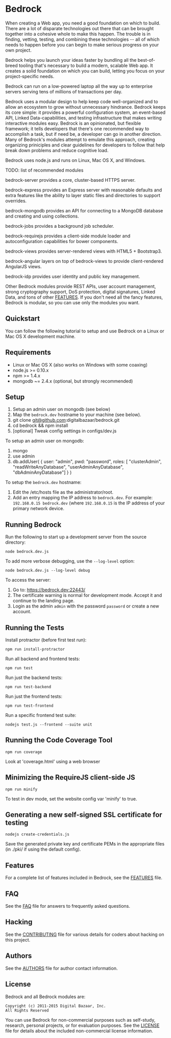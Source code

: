 Bedrock
=======

When creating a Web app, you need a good foundation
on which to build. There are a lot of disparate
technologies out there that can be brought together
into a cohesive whole to make this happen. The trouble
is in finding, vetting, testing, and combining these
technologies -- all of which needs to happen before
you can begin to make serious progress on your own
project.

Bedrock helps you launch your ideas faster by bundling
all the best-of-breed tooling that's necessary to
build a modern, scalable Web app. It creates a solid
foundation on which you can build, letting you focus
on your project-specific needs.

Bedrock can run on a low-powered laptop all the way
up to enterprise servers serving tens of millions of
transactions per day.

Bedrock uses a modular design to help keep code
well-organized and to allow an ecosystem to grow
without unnecessary hindrance. Bedrock keeps its core
simple: it provides a powerful configuration system,
an event-based API, Linked Data-capabilities, and
testing infrastructure that makes writing interactive
modules easy. Bedrock is an opinionated, but flexible
framework; it tells developers that there's one
recommended way to accomplish a task, but if need be,
a developer can go in another direction. Many of
Bedrock's modules attempt to emulate this approach,
creating organizing priniciples and clear guidelines
for developers to follow that help break down
problems and reduce cognitive load.

Bedrock uses node.js and runs on Linux, Mac OS X,
and Windows.

TODO: list of recommended modules

bedrock-server provides a core, cluster-based HTTPS server.

bedrock-express provides an Express server with reasonable
defaults and extra features like the ability to layer static
files and directories to support overrides.

bedrock-mongodb provides an API for connecting to a MongoDB
database and creating and using collections.

bedrock-jobs provides a background job scheduler.

bedrock-requirejs provides a client-side module loader and
autoconfiguration capabilities for bower components.

bedrock-views provides server-rendered views with HTML5 + Bootstrap3.

bedrock-angular layers on top of bedrock-views to provide client-rendered
AngularJS views.

bedrock-idp provides user identity and public key management.

Other Bedrock modules provide REST APIs, user account
management, strong cryptography support, DoS protection,
digital signatures, Linked Data, and tons of other
[FEATURES][]. If you don't need all the fancy features,
Bedrock is modular, so you can use only the modules you want.

Quickstart
----------

You can follow the following tutorial to setup and use
Bedrock on a Linux or Mac OS X development machine.

Requirements
------------

* Linux or Mac OS X (also works on Windows with some coaxing)
* node.js >= 0.10.x
* npm >= 1.4.x
* mongodb ~= 2.4.x (optional, but strongly recommended)

Setup
-----

1. Setup an admin user on mongodb (see below)
2. Map the `bedrock.dev` hostname to your machine (see below).
3. git clone git@github.com:digitalbazaar/bedrock.git
4. cd bedrock && npm install
5. [optional] Tweak config settings in configs/dev.js

To setup an admin user on mongodb:

1. mongo
2. use admin
3. db.addUser( { user: "admin", pwd: "password", roles: [ "clusterAdmin", "readWriteAnyDatabase", "userAdminAnyDatabase", "dbAdminAnyDatabase"] } )

To setup the `bedrock.dev` hostname:

1. Edit the /etc/hosts file as the administrator/root.
2. Add an entry mapping the IP address to `bedrock.dev`.
   For example: `192.168.0.15 bedrock.dev` (where `192.168.0.15`
   is the IP address of your primary network device.

Running Bedrock
---------------

Run the following to start up a development server from the source directory:

    node bedrock.dev.js

To add more verbose debugging, use the `--log-level` option:

    node bedrock.dev.js --log-level debug

To access the server:

1. Go to: https://bedrock.dev:22443/
2. The certificate warning is normal for development mode. Accept it and
   continue to the landing page.
3. Login as the admin `admin` with the password `password` or create a new account.

Running the Tests
-----------------

Install protractor (before first test run):

    npm run install-protractor

Run all backend and frontend tests:

    npm run test

Run just the backend tests:

    npm run test-backend

Run just the frontend tests:

    npm run test-frontend

Run a specific frontend test suite:

    nodejs test.js --frontend --suite unit

Running the Code Coverage Tool
------------------------------

    npm run coverage

Look at 'coverage.html' using a web browser

Minimizing the RequireJS client-side JS
---------------------------------------

    npm run minify

To test in dev mode, set the website config var 'minify' to true.

Generating a new self-signed SSL certificate for testing
--------------------------------------------------------

    nodejs create-credentials.js

Save the generated private key and certificate PEMs in the appropriate files
(in ./pki/ if using the default config).

Features
--------

For a complete list of features included in Bedrock, see the [FEATURES][] file.

FAQ
---

See the [FAQ][] file for answers to frequently asked questions.

Hacking
-------

See the [CONTRIBUTING][] file for various details for coders about
hacking on this project.

Authors
-------

See the [AUTHORS][] file for author contact information.

License
-------

Bedrock and all Bedrock modules are:

    Copyright (c) 2011-2015 Digital Bazaar, Inc.
    All Rights Reserved

You can use Bedrock for non-commercial purposes such as self-study,
research, personal projects, or for evaluation purposes. See
the [LICENSE][] file for details about the included
non-commercial license information.

[AUTHORS]: AUTHORS.md
[FEATURES]: FEATURES.md
[CONTRIBUTING]: CONTRIBUTING.md
[FAQ]: FAQ.md
[LICENSE]: LICENSE.md

